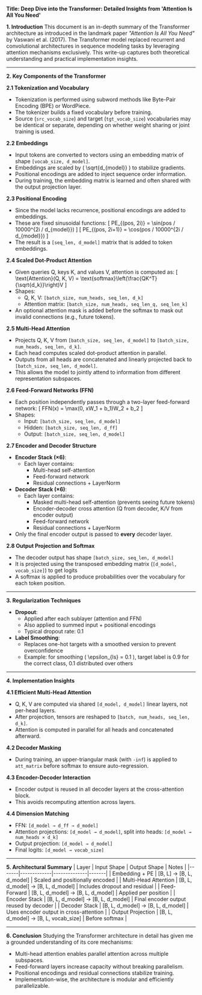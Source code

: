 **Title: Deep Dive into the Transformer: Detailed Insights from 'Attention Is All You Need'**

**1. Introduction**
This document is an in-depth summary of the Transformer architecture as introduced in the landmark paper *"Attention Is All You Need"* by Vaswani et al. (2017). The Transformer model replaced recurrent and convolutional architectures in sequence modeling tasks by leveraging attention mechanisms exclusively. This write-up captures both theoretical understanding and practical implementation insights.

---

**2. Key Components of the Transformer**

**2.1 Tokenization and Vocabulary**
- Tokenization is performed using subword methods like Byte-Pair Encoding (BPE) or WordPiece.
- The tokenizer builds a fixed vocabulary before training.
- Source (`src_vocab_size`) and target (`tgt_vocab_size`) vocabularies may be identical or separate, depending on whether weight sharing or joint training is used.

**2.2 Embeddings**
- Input tokens are converted to vectors using an embedding matrix of shape `[vocab_size, d_model]`.
- Embeddings are scaled by \( \sqrt{d_{model}} \) to stabilize gradients.
- Positional encodings are added to inject sequence order information.
- During training, the embedding matrix is learned and often shared with the output projection layer.

**2.3 Positional Encoding**
- Since the model lacks recurrence, positional encodings are added to embeddings.
- These are fixed sinusoidal functions:
  \[ PE_{(pos, 2i)} = \sin(pos / 10000^{2i / d_{model}}) \]
  \[ PE_{(pos, 2i+1)} = \cos(pos / 10000^{2i / d_{model}}) \]
- The result is a `[seq_len, d_model]` matrix that is added to token embeddings.

**2.4 Scaled Dot-Product Attention**
- Given queries Q, keys K, and values V, attention is computed as:
  \[ \text{Attention}(Q, K, V) = \text{softmax}\left(\frac{QK^T}{\sqrt{d_k}}\right)V \]
- Shapes:
  - Q, K, V: `[batch_size, num_heads, seq_len, d_k]`
  - Attention matrix: `[batch_size, num_heads, seq_len_q, seq_len_k]`
- An optional attention mask is added before the softmax to mask out invalid connections (e.g., future tokens).

**2.5 Multi-Head Attention**
- Projects Q, K, V from `[batch_size, seq_len, d_model]` to `[batch_size, num_heads, seq_len, d_k]`.
- Each head computes scaled dot-product attention in parallel.
- Outputs from all heads are concatenated and linearly projected back to `[batch_size, seq_len, d_model]`.
- This allows the model to jointly attend to information from different representation subspaces.

**2.6 Feed-Forward Networks (FFN)**
- Each position independently passes through a two-layer feed-forward network:
  \[ FFN(x) = \max(0, xW_1 + b_1)W_2 + b_2 \]
- Shapes:
  - Input: `[batch_size, seq_len, d_model]`
  - Hidden: `[batch_size, seq_len, d_ff]`
  - Output: `[batch_size, seq_len, d_model]`

**2.7 Encoder and Decoder Structure**
- **Encoder Stack (×6)**:
  - Each layer contains:
    - Multi-head self-attention
    - Feed-forward network
    - Residual connections + LayerNorm
- **Decoder Stack (×6)**:
  - Each layer contains:
    - Masked multi-head self-attention (prevents seeing future tokens)
    - Encoder-decoder cross attention (Q from decoder, K/V from encoder output)
    - Feed-forward network
    - Residual connections + LayerNorm
- Only the final encoder output is passed to **every** decoder layer.

**2.8 Output Projection and Softmax**
- The decoder output has shape `[batch_size, seq_len, d_model]`
- It is projected using the transposed embedding matrix (`[d_model, vocab_size]`) to get logits
- A softmax is applied to produce probabilities over the vocabulary for each token position.

---

**3. Regularization Techniques**
- **Dropout**:
  - Applied after each sublayer (attention and FFN)
  - Also applied to summed input + positional encodings
  - Typical dropout rate: 0.1
- **Label Smoothing**:
  - Replaces one-hot targets with a smoothed version to prevent overconfidence
  - Example: for smoothing \( \epsilon_{ls} = 0.1 \), target label is 0.9 for the correct class, 0.1 distributed over others

---

**4. Implementation Insights**

**4.1 Efficient Multi-Head Attention**
- Q, K, V are computed via shared `[d_model, d_model]` linear layers, not per-head layers.
- After projection, tensors are reshaped to `[batch, num_heads, seq_len, d_k]`.
- Attention is computed in parallel for all heads and concatenated afterward.

**4.2 Decoder Masking**
- During training, an upper-triangular mask (with `-inf`) is applied to `att_matrix` before softmax to ensure auto-regression.

**4.3 Encoder-Decoder Interaction**
- Encoder output is reused in all decoder layers at the cross-attention block.
- This avoids recomputing attention across layers.

**4.4 Dimension Matching**
- FFN: `[d_model → d_ff → d_model]`
- Attention projections: `[d_model → d_model]`, split into heads: `[d_model → num_heads × d_k]`
- Output projection: `[d_model → d_model]`
- Final logits: `[d_model → vocab_size]`

---

**5. Architectural Summary**
| Layer | Input Shape | Output Shape | Notes |
|-------|-------------|--------------|-------|
| Embedding + PE | [B, L] → [B, L, d_model] | Scaled and positionally encoded |
| Multi-Head Attention | [B, L, d_model] → [B, L, d_model] | Includes dropout and residual |
| Feed-Forward | [B, L, d_model] → [B, L, d_model] | Applied per position |
| Encoder Stack | [B, L, d_model] → [B, L, d_model] | Final encoder output reused by decoder |
| Decoder Stack | [B, L, d_model] → [B, L, d_model] | Uses encoder output in cross-attention |
| Output Projection | [B, L, d_model] → [B, L, vocab_size] | Before softmax |

---

**6. Conclusion**
Studying the Transformer architecture in detail has given me a grounded understanding of its core mechanisms:
- Multi-head attention enables parallel attention across multiple subspaces.
- Feed-forward layers increase capacity without breaking parallelism.
- Positional encodings and residual connections stabilize training.
- Implementation-wise, the architecture is modular and efficiently parallelizable.
